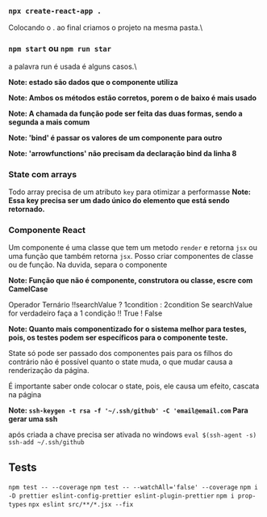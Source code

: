 ### `npx create-react-app .`
Colocando o . ao final criamos o projeto na mesma pasta.\

### `npm start` ou `npm run star`
a palavra run é usada é alguns casos.\

**Note: estado são dados que o componente utiliza**

**Note: Ambos os métodos estão corretos, porem o de baixo é mais usado**

**Note: A chamada da função pode ser feita das duas formas, sendo a segunda a mais comum**

**Note: 'bind' é passar os valores de um componente para outro**

**Note: 'arrowfunctions' não precisam da declaração bind da linha 8**

### State com arrays

Todo array precisa de um atributo `key` para otimizar a performasse
**Note: Essa key precisa ser um dado único do elemento que está sendo retornado.**

### Componente React

Um componente é uma classe que tem um metodo `render` e retorna `jsx` ou\
uma função que também retorna `jsx`.
Posso criar componentes de classe ou de função.
Na duvida, separa o componente

**Note: Função que não é componente, construtora ou classe, escre com CamelCase**

Operador Ternário
!!searchValue ? 1condition : 2condition
Se searchValue for verdadeiro faça a 1 condição
!! True
! False

**Note: Quanto mais componentizado for o sistema melhor para testes, pois, os testes podem ser específicos para o componente teste.**

State só pode ser passado dos componentes pais para os filhos do contrário não é possível
quanto o state muda, o que mudar causa a renderização da página.

É importante saber onde colocar o state, pois, ele causa um efeito, cascata na página

**Note: `ssh-keygen -t rsa -f '~/.ssh/github' -C 'email@email.com` Para gerar uma ssh**

após criada a chave precisa ser ativada no windows
`eval $(ssh-agent -s)`
`ssh-add ~/.ssh/github`

## Tests

`npm test -- --coverage`
`npm test -- --watchAll='false' --coverage`
`npm i -D prettier eslint-config-prettier eslint-plugin-prettier`
`npm i prop-types`
`npx eslint src/**/*.jsx --fix`